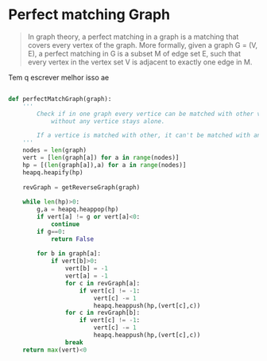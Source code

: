 # Perfect matching Graph

>In graph theory, a perfect matching in a graph is a matching that covers every vertex of the graph. More formally, given a graph G = (V, E), a perfect matching in G is a subset M of edge set E, such that every vertex in the vertex set V is adjacent to exactly one edge in M.

Tem q escrever melhor isso ae

```python

def perfectMatchGraph(graph):
    '''
        Check if in one graph every vertice can be matched with other vertice.
            without any vertice stays alone.

        If a vertice is matched with other, it can't be matched with any other vertice.
    '''
    nodes = len(graph)
    vert = [len(graph[a]) for a in range(nodes)]
    hp = [(len(graph[a]),a) for a in range(nodes)]
    heapq.heapify(hp)
    
    revGraph = getReverseGraph(graph)
    
    while len(hp)>0:
        g,a = heapq.heappop(hp)
        if vert[a] != g or vert[a]<0:
            continue
        if g==0:
            return False
        
        for b in graph[a]:
            if vert[b]>0:
                vert[b] = -1
                vert[a] = -1
                for c in revGraph[a]:
                    if vert[c] != -1:
                        vert[c] -= 1
                        heapq.heappush(hp,(vert[c],c))
                for c in revGraph[b]:
                    if vert[c] != -1:
                        vert[c] -= 1
                        heapq.heappush(hp,(vert[c],c))
                break
    return max(vert)<0

```
